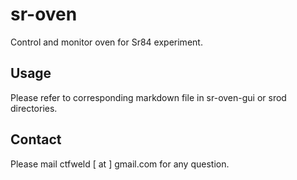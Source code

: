 # sr-oven
Control and monitor oven for Sr84 experiment.

## Usage
Please refer to corresponding markdown file in sr-oven-gui or srod directories.

## Contact 

Please mail ctfweld [ at ] gmail.com for any question.
